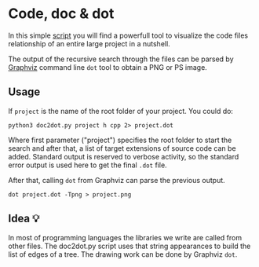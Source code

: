 # Code, doc & dot

In this simple [script](doc2dot.py) you will find a powerfull tool to visualize the code files relationship of an entire large project in a nutshell.

The output of the recursive search through the files can be parsed by [Graphviz](https://graphviz.org/) command line  ```dot``` tool to obtain a PNG or PS image.

## Usage

If ```project``` is the name of the root folder of your project. You could do:
```
python3 doc2dot.py project h cpp 2> project.dot
```

Where first parameter ("project") specifies the root folder to start the search and after that, a list of target extensions of source code can be added.
Standard output is reserved to verbose activity, so the standard error output is used here to get the final ```.dot``` file.

After that, calling ```dot``` from Graphviz can parse the previous output.
```
dot project.dot -Tpng > project.png
```

## Idea 💡

In most of programming languages the libraries we write are called from other files. The doc2dot.py script uses that string appearances to build the list of edges of a tree. The drawing work can be done by Graphviz ```dot```.

